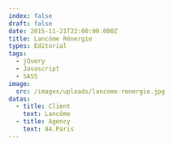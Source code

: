```yaml
---
index: false
draft: false
date: 2015-11-21T22:00:00.000Z
title: Lancôme Rénergie
types: Editorial
tags:
  - jQuery
  - Javascript
  - SASS
image:
  src: /images/uploads/lancome-renergie.jpg
datas:
  - title: Client
    text: Lancôme
  - title: Agency
    text: 84.Paris
---
```

